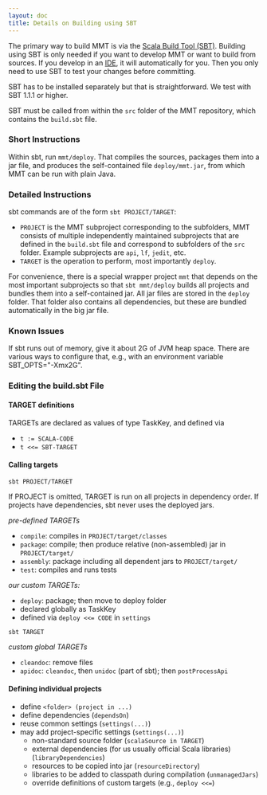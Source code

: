 ```yaml
---
layout: doc
title: Details on Building using SBT
---
```


The primary way to build MMT is via the [Scala Build Tool (SBT)](http://www.scala-sbt.org/).
Building using SBT is only needed if you want to develop MMT or want to build from sources.
If you develop in an [IDE](devel), it will automatically for you. Then you only need to use SBT to test your changes before committing.

SBT has to be installed separately but that is straightforward.
We test with SBT 1.1.1 or higher.

SBT must be called from within the `src` folder of the MMT repository, which contains the `build.sbt` file.

### Short Instructions

Within sbt, run `mmt/deploy`. That compiles the sources, packages them into a jar file, and produces the self-contained file `deploy/mmt.jar`, from which MMT can be run with plain Java.

### Detailed Instructions

sbt commands are of the form `sbt PROJECT/TARGET`:

* `PROJECT` is the MMT subproject corresponding to the subfolders, MMT consists of multiple independently maintained subprojects that are defined in the `build.sbt` file and correspond to subfolders of the `src` folder. Example subprojects are `api`, `lf`, `jedit`, etc.
* `TARGET` is the operation to perform, most importantly `deploy`.

For convenience, there is a special wrapper project `mmt` that depends on the most important subprojects so that `sbt mmt/deploy` builds all projects and bundles them into a self-contained jar.
All jar files are stored in the `deploy` folder.
That folder also contains all dependencies, but these are bundled automatically in the big jar file.

### Known Issues

If sbt runs out of memory, give it about 2G of JVM heap space. There are various ways to configure that, e.g., with an environment variable SBT_OPTS="-Xmx2G".

### Editing the build.sbt File

#### TARGET definitions

TARGETs are declared as values of type TaskKey, and defined via

* `t := SCALA-CODE`
* `t <<= SBT-TARGET`

#### Calling targets

```sbt PROJECT/TARGET```

If PROJECT is omitted, TARGET is run on all projects in dependency order. 
If projects have dependencies, sbt never uses the deployed jars.

*pre-defined TARGETs*

* `compile`: compiles in `PROJECT/target/classes`
* `package`: compile; then produce relative (non-assembled) jar in `PROJECT/target/`
* `assembly`: package including all dependent jars to `PROJECT/target/`
* `test`: compiles and runs tests

*our custom TARGETs:*

* `deploy`: package; then move to deploy folder
 * declared globally as TaskKey
 * defined via `deploy <<= CODE` in `settings`

```sbt TARGET```

*custom global TARGETs*

* `cleandoc`: remove files
* `apidoc`: `cleandoc`, then `unidoc` (part of sbt); then `postProcessApi`

#### Defining individual projects

* define `<folder> (project in ...)`
* define dependencies (`dependsOn`)
* reuse common settings (`settings(...)`)
* may add project-specific settings (`settings(...)`)
  * non-standard source folder (`scalaSource in TARGET`)
  * external dependencies (for us usually official Scala libraries) (`libraryDependencies`)
  * resources to be copied into jar (`resourceDirectory`)
  * libraries to be added to classpath during compilation (`unmanagedJars`)
  * override definitions of custom targets (e.g., `deploy <<=`)
